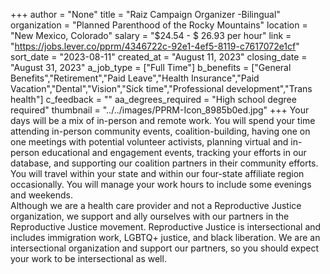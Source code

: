 +++
author = "None"
title = "Raiz Campaign Organizer -Bilingual"
organization = "Planned Parenthood of the Rocky Mountains"
location = "New Mexico, Colorado"
salary = "$24.54 - $ 26.93 per hour"
link = "https://jobs.lever.co/pprm/4346722c-92e1-4ef5-8119-c7617072e1cf"
sort_date = "2023-08-11"
created_at = "August 11, 2023"
closing_date = "August 31, 2023"
a_job_type = ["Full Time"]
b_benefits = ["General Benefits","Retirement","Paid Leave","Health Insurance","Paid Vacation","Dental","Vision","Sick time","Professional development","Trans health"]
c_feedback = ""
aa_degrees_required = "High school degree required"
thumbnail = "../../images/PPRM-Icon_8985b0ed.jpg"
+++
​​Your days will be a mix of in-person and remote work. You will spend your time attending in-person community events, coalition-building, having one on one meetings with potential volunteer activists, planning virtual and in-person educational and engagement events, tracking your efforts in our database, and supporting our coalition partners in their community efforts. You will travel within your state and within our four-state affiliate region occasionally.  You will manage your work hours to include some evenings and weekends.  
​ 
​Although we are a health care provider and not a Reproductive Justice organization, we support and ally ourselves with our partners in the Reproductive Justice movement. Reproductive Justice is intersectional and includes immigration work, LGBTQ+ justice, and black liberation. We are an intersectional organization and support our partners, so you should expect your work to be intersectional as well. 